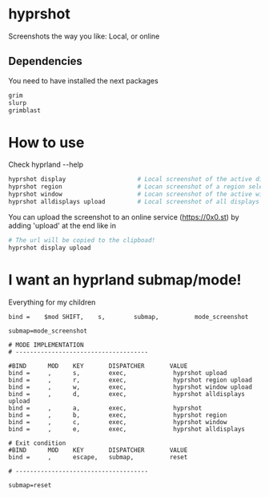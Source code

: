 # hyprshot
Screenshots the way you like: Local, or online

## Dependencies
You need to have installed the next packages

``` sh
grim
slurp
grimblast
```

# How to use
Check hyprland --help
``` sh
hyprshot display                    # Local screenshot of the active display.
hyprshot region                     # Locan screenshot of a region selected by the user.
hyprshot window                     # Locan screenshot of the active window
hyprshot alldisplays upload         # Local screenshot of all displays currently enabled.
```
You can upload the screenshot to an online service (https://0x0.st) by adding 'upload' at the end like in

``` sh
# The url will be copied to the clipboad!
hyprshot display upload
```

# I want an hyprland submap/mode!

Everything for my children
```
bind =    $mod SHIFT,    s,        submap,          mode_screenshot

submap=mode_screenshot

# MODE IMPLEMENTATION
# -------------------------------------

#BIND      MOD    KEY       DISPATCHER       VALUE
bind =     ,      s,        exec,             hyprshot upload
bind =     ,      r,        exec,             hyprshot region upload
bind =     ,      w,        exec,             hyprshot window upload
bind =     ,      d,        exec,             hyprshot alldisplays upload
bind =     ,      a,        exec,             hyprshot
bind =     ,      b,        exec,             hyprshot region
bind =     ,      c,        exec,             hyprshot window 
bind =     ,      e,        exec,             hyprshot alldisplays

# Exit condition
#BIND      MOD    KEY       DISPATCHER       VALUE
bind =     ,      escape,   submap,          reset 

# -------------------------------------

submap=reset
```
